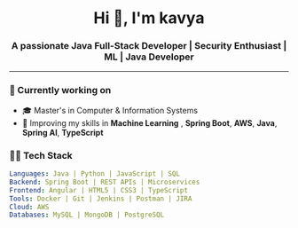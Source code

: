 <h1 align="center">Hi 👋, I'm kavya</h1>
<h3 align="center">A passionate  Java Full-Stack Developer | Security Enthusiast | ML | Java Developer  </h3>

---

### 🔭 Currently working on
- 🎓 Master's in Computer & Information Systems
- 🌱 Improving my skills in **Machine Learning** , **Spring Boot**, **AWS**, **Java**, **Spring AI**, **TypeScript**

### 🧑‍💻 Tech Stack
```yaml
Languages: Java | Python | JavaScript | SQL
Backend: Spring Boot | REST APIs | Microservices
Frontend: Angular | HTML5 | CSS3 | TypeScript
Tools: Docker | Git | Jenkins | Postman | JIRA
Cloud: AWS
Databases: MySQL | MongoDB | PostgreSQL
